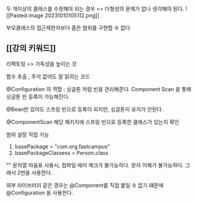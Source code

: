 두 개이상의 클래스를 수정해야 되는 경우 => 다형성의 문제가 없나 생각해야 된다.
![[Pasted image 20231010105112.png]]

부모클래스의 접근제한자보다 좁은 범위를 구현할 수 없다.

## [[강의 키워드]]


리팩토링 => 가독성을 높이는 것

함수 추출 , 주석 없어도 잘 읽히는 코드

@Configuration 의 역할
: 싱글톤 처럼 빈을 관리해준다. Component Scan 을 통해 싱글톤 빈 등록이 가능해진다.

@Bean만 있어도 스프링 빈으로 등록이 되지만, 싱글톤이 유지가 안된다.

@ComponentScan
해당 패키지에 스프링 빈으로 등록한 클래스가 있는지 확인

범위 설정 직접 가능
1) basePackage = "com.org.fastcampus"
2) basePackageClassess = Person.class

"" 문자열 따움표 사용시, 컴파일 에러 체크가 불가능하다. 문자 이해가 불가능하다.
그래서 2번을 사용한다.

외부 라이브러리 같은 경우는 @Component를 직접 붙일 수 없기 떄문에
@Configuration 을 사용한다.


